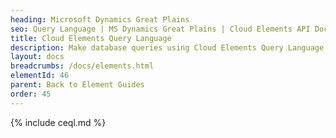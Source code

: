 ```yaml
---
heading: Microsoft Dynamics Great Plains
seo: Query Language | MS Dynamics Great Plains | Cloud Elements API Docs
title: Cloud Elements Query Language
description: Make database queries using Cloud Elements Query Language.
layout: docs
breadcrumbs: /docs/elements.html
elementId: 46
parent: Back to Element Guides
order: 45
---
```


{% include ceql.md %}
